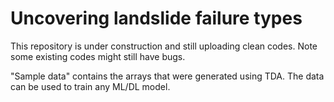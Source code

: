# Uncovering landslide failure types



This repository is under construction and still uploading clean codes. Note some existing codes might still have bugs. 

"Sample data" contains the arrays that were generated using TDA. The data can be used to train any ML/DL model. 
